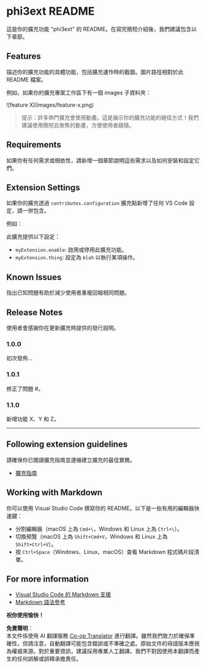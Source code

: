 <!--
CO_OP_TRANSLATOR_METADATA:
{
  "original_hash": "be0b2937160c486180ded27e4f14adeb",
  "translation_date": "2025-07-16T16:33:53+00:00",
  "source_file": "code/07.Lab/01/AIPC/extensions/phi3ext/README.md",
  "language_code": "mo"
}
-->
# phi3ext README

這是你的擴充功能 "phi3ext" 的 README。在寫完簡短介紹後，我們建議包含以下章節。

## Features

描述你的擴充功能的具體功能，包括擴充運作時的截圖。圖片路徑相對於此 README 檔案。

例如，如果你的擴充專案工作區下有一個 images 子資料夾：

\!\[feature X\]\(images/feature-x.png\)

> 提示：許多熱門擴充會使用動畫。這是展示你的擴充功能的絕佳方式！我們建議使用簡短且聚焦的動畫，方便使用者跟隨。

## Requirements

如果你有任何需求或相依性，請新增一個章節說明這些需求以及如何安裝和設定它們。

## Extension Settings

如果你的擴充透過 `contributes.configuration` 擴充點新增了任何 VS Code 設定，請一併包含。

例如：

此擴充提供以下設定：

* `myExtension.enable`: 啟用或停用此擴充功能。
* `myExtension.thing`: 設定為 `blah` 以執行某項操作。

## Known Issues

指出已知問題有助於減少使用者重複回報相同問題。

## Release Notes

使用者會感謝你在更新擴充時提供的發行說明。

### 1.0.0

初次發佈...

### 1.0.1

修正了問題 #。

### 1.1.0

新增功能 X、Y 和 Z。

---

## Following extension guidelines

請確保你已閱讀擴充指南並遵循建立擴充的最佳實務。

* [擴充指南](https://code.visualstudio.com/api/references/extension-guidelines?WT.mc_id=aiml-137032-kinfeylo)

## Working with Markdown

你可以使用 Visual Studio Code 撰寫你的 README。以下是一些有用的編輯器快速鍵：

* 分割編輯器（macOS 上為 `Cmd+\`，Windows 和 Linux 上為 `Ctrl+\`）。
* 切換預覽（macOS 上為 `Shift+Cmd+V`，Windows 和 Linux 上為 `Shift+Ctrl+V`）。
* 按 `Ctrl+Space`（Windows、Linux、macOS）查看 Markdown 程式碼片段清單。

## For more information

* [Visual Studio Code 的 Markdown 支援](http://code.visualstudio.com/docs/languages/markdown?WT.mc_id=aiml-137032-kinfeylo)
* [Markdown 語法參考](https://help.github.com/articles/markdown-basics/)

**祝你使用愉快！**

**免責聲明**：  
本文件係使用 AI 翻譯服務 [Co-op Translator](https://github.com/Azure/co-op-translator) 進行翻譯。雖然我們致力於確保準確性，但請注意，自動翻譯可能包含錯誤或不準確之處。原始文件的母語版本應視為權威來源。對於重要資訊，建議採用專業人工翻譯。我們不對因使用本翻譯而產生的任何誤解或誤釋承擔責任。